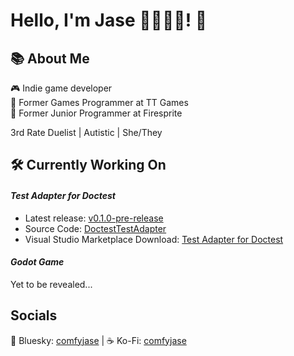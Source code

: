# Hello, I'm Jase 🏳️‍⚧️🏳️‍🌈! 👋

## 📚 About Me
🎮 Indie game developer  
💼 Former Games Programmer at TT Games  
💼 Former Junior Programmer at Firesprite  
  
3rd Rate Duelist | Autistic | She/They 
  
## 🛠️ Currently Working On
#### *Test Adapter for Doctest*
* Latest release: [v0.1.0-pre-release](https://github.com/comfyjase/DoctestTestAdapter/releases/tag/0.1.0-pre-release)
* Source Code: [DoctestTestAdapter](https://github.com/comfyjase/DoctestTestAdapter)
* Visual Studio Marketplace Download: [Test Adapter for Doctest](https://marketplace.visualstudio.com/items?itemName=JaseMottershead.testadapterfordoctest)
#### *Godot Game*
Yet to be revealed... 

## Socials
💙 Bluesky: [comfyjase](https://bsky.app/profile/comfyjase.bsky.social) | ☕ Ko-Fi: [comfyjase](https://ko-fi.com/comfyjase)
